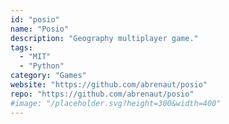 ```yaml
---
id: "posio"
name: "Posio"
description: "Geography multiplayer game."
tags:
  - "MIT"
  - "Python"
category: "Games"
website: "https://github.com/abrenaut/posio"
repo: "https://github.com/abrenaut/posio"
#image: "/placeholder.svg?height=300&width=400"
---
```


